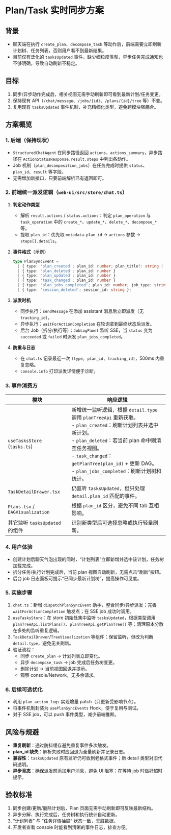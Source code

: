 # Plan/Task 实时同步方案

## 背景
- 聊天端在执行 `create_plan`、`decompose_task` 等动作后，前端需要立即刷新计划树、任务列表，否则用户看不到最新结果。
- 目前仅有泛化的 `tasksUpdated` 事件，缺少细粒度类型，异步任务完成通知也不够明确，导致自动刷新不稳定。

## 目标
1. 同步/异步动作完成后，相关视图无需手动刷新即可看到最新计划/任务变更。
2. 保持现有 API（`/chat/message`、`/jobs/{id}`、`/plans/{id}/tree` 等）不变。
3. 复用现有 `tasksUpdated` 事件机制，补充精细化类型，避免跨模块强耦合。

## 方案概览

### 1. 后端（保持现状）
- `StructuredChatAgent` 在同步路径返回 `actions`、`actions_summary`，异步路径在 `ActionStatusResponse.result.steps` 中列出各动作。
- Job 机制（`plan_decomposition_jobs`）在任务完成时提供 `status`、`plan_id`、`result` 等字段。
- 无需增加新接口，只要前端解析已有返回即可。

### 2. 前端统一派发逻辑（`web-ui/src/store/chat.ts`）
1. **判定动作类型**  
   - 解析 `result.actions` / `status.actions`：判定 `plan_operation` 与 `task_operation` 中的 `create_*`、`update_*`、`delete_*`、`decompose_*` 等。
   - 提取 `plan_id`：优先取 `metadata.plan_id` → `actions` 参数 → `steps[].details`。

2. **事件格式**（示例）
   ```ts
   type PlanSyncEvent =
     | { type: 'plan_created'; plan_id: number; plan_title?: string | null }
     | { type: 'plan_deleted'; plan_id: number }
     | { type: 'plan_updated'; plan_id: number }
     | { type: 'task_changed'; plan_id: number }
     | { type: 'plan_jobs_completed'; plan_id: number; job_type: string }
     | { type: 'session_deleted'; session_id: string };
   ```

3. **派发时机**
   - 同步执行：`sendMessage` 在添加 assistant 消息后立即派发（无 `tracking_id`）。
   - 异步执行：`waitForActionCompletion` 在轮询拿到最终状态后派发。
   - 后台 Job（拆分/执行等）：`JobLogPanel` 监听 SSE，当 `status` 变为 `succeeded` 或 `failed` 时派发 `plan_jobs_completed`。

4. **防重与日志**
   - 在 `chat.ts` 记录最近一次 `(type, plan_id, tracking_id)`，500ms 内重复忽略。
   - `console.info` 打印派发详情便于诊断。

### 3. 事件消费方

| 模块                              | 响应逻辑                                                         |
| --------------------------------- | ---------------------------------------------------------------- |
| `useTasksStore` (`tasks.ts`)      | 新增统一监听逻辑，根据 `detail.type` 调用 `planTreeApi` 重新获取。<br> - `plan_created`：刷新计划列表并选中新计划。<br> - `plan_deleted`：若当前 plan 命中则清空任务视图。<br> - `task_changed`：`getPlanTree(plan_id)` + 更新 DAG。<br> - `plan_jobs_completed`：刷新计划树和统计。 |
| `TaskDetailDrawer.tsx`            | 仍监听 `tasksUpdated`，但只处理 `detail.plan_id` 匹配的事件。   |
| `Plans.tsx` / `DAGVisualization`  | 根据 `plan_id` 区分，避免不同 tab 互相影响。                     |
| 其它监听 `tasksUpdated` 的组件    | 识别新类型后可选择忽略或执行轻量刷新。                           |

### 4. 用户体验
- 创建计划后聊天气泡出现的同时，“计划列表”立即新增并选中该计划，任务树加载完成。
- 拆分任务/执行计划完成后，当前 plan 视图自动刷新，无需点击“刷新”按钮。
- 后台 job 日志面板可提示“已同步最新计划树”，提高操作可见度。

### 5. 实施步骤
1. `chat.ts`：新增 `dispatchPlanSyncEvent` 助手，整合同步/异步派发；完善 `waitForActionCompletion` 触发点；在 SSE job 成功时调用。
2. `useTasksStore`：在 store 初始处集中监听 `tasksUpdated`，根据类型调用 `planTreeApi.listPlans()`、`planTreeApi.getPlanTree()` 等；清理原本分散在多处的监听重复逻辑。
3. `TaskDetailDrawer`/`TreeVisualization` 等组件：保留监听，但改为判断 `detail.type`，避免无关刷新。
4. 验证流程：  
   - 同步 `create_plan` → 计划列表立即变化。  
   - 异步 `decompose_task` → job 完成后任务树变更。  
   - 删除计划 → 当前视图回退并提示。  
   - 观察 console/Network，无多余请求。

### 6. 后续可选优化
- 利用 `plan_action_logs` 实现增量 patch（只更新受影响节点）。  
- 将事件机制封装为 `usePlanSyncEvents` Hook，便于复用与测试。  
- 对于 SSE job，可以 push 事件类型，减少前端推断。

## 风险与规避
- **重复刷新**：通过防抖缓存避免重复事件多次触发。  
- **plan_id 缺失**：解析失败时应回退为全量刷新并记录日志。  
- **兼容性**：`tasksUpdated` 原有监听仍可收到老格式事件；新 detail 类型对旧代码透明。  
- **异步竞态**：确保派发前添加用户消息，避免 UI 阻塞；在等待 job 时做好超时提示。

## 验收标准
1. 同步创建/更新/删除计划后，Plan 页面无需手动刷新即可反映最新结构。  
2. 异步分解、执行完成后，任务树和执行统计自动更新。  
3. “计划列表” 与 “任务详情抽屉” 状态一致，无脏数据。  
4. 开发者查看 console 时能看到清晰的事件日志，排查方便。
